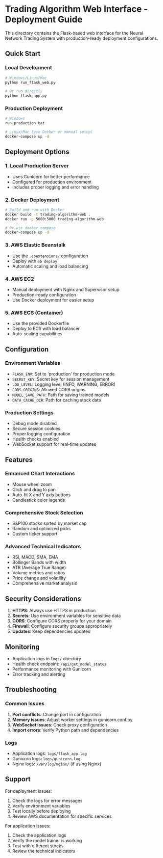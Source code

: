 # Trading Algorithm Web Interface - Deployment Guide

This directory contains the Flask-based web interface for the Neural Network Trading System with production-ready deployment configurations.

## Quick Start

### Local Development
```bash
# Windows/Linux/Mac
python run_flask_web.py

# Or run directly
python flask_app.py
```

### Production Deployment
```bash
# Windows
run_production.bat

# Linux/Mac (use Docker or manual setup)
docker-compose up -d
```

## Deployment Options

### 1. Local Production Server
- Uses Gunicorn for better performance
- Configured for production environment
- Includes proper logging and error handling

### 2. Docker Deployment
```bash
# Build and run with Docker
docker build -t trading-algorithm-web .
docker run -p 5000:5000 trading-algorithm-web

# Or use docker-compose
docker-compose up -d
```

### 3. AWS Elastic Beanstalk
- Use the `.ebextensions/` configuration
- Deploy with `eb deploy`
- Automatic scaling and load balancing

### 4. AWS EC2
- Manual deployment with Nginx and Supervisor setup
- Production-ready configuration
- Use Docker deployment for easier setup

### 5. AWS ECS (Container)
- Use the provided Dockerfile
- Deploy to ECS with load balancer
- Auto-scaling capabilities

## Configuration

### Environment Variables
- `FLASK_ENV`: Set to 'production' for production mode
- `SECRET_KEY`: Secret key for session management
- `LOG_LEVEL`: Logging level (INFO, WARNING, ERROR)
- `CORS_ORIGINS`: Allowed CORS origins
- `MODEL_SAVE_PATH`: Path for saving trained models
- `DATA_CACHE_DIR`: Path for caching stock data

### Production Settings
- Debug mode disabled
- Secure session cookies
- Proper logging configuration
- Health checks enabled
- WebSocket support for real-time updates

## Features

### Enhanced Chart Interactions
- Mouse wheel zoom
- Click and drag to pan
- Auto-fit X and Y axis buttons
- Candlestick color legends

### Comprehensive Stock Selection
- S&P100 stocks sorted by market cap
- Random and optimized picks
- Custom ticker support

### Advanced Technical Indicators
- RSI, MACD, SMA, EMA
- Bollinger Bands with width
- ATR (Average True Range)
- Volume metrics and ratios
- Price change and volatility
- Comprehensive market analysis

## Security Considerations

1. **HTTPS**: Always use HTTPS in production
2. **Secrets**: Use environment variables for sensitive data
3. **CORS**: Configure CORS properly for your domain
4. **Firewall**: Configure security groups appropriately
5. **Updates**: Keep dependencies updated

## Monitoring

- Application logs in `logs/` directory
- Health check endpoint: `/api/get_model_status`
- Performance monitoring with Gunicorn
- Error tracking and alerting

## Troubleshooting

### Common Issues
1. **Port conflicts**: Change port in configuration
2. **Memory issues**: Adjust worker settings in gunicorn.conf.py
3. **WebSocket issues**: Check proxy configuration
4. **Import errors**: Verify Python path and dependencies

### Logs
- Application logs: `logs/flask_app.log`
- Gunicorn logs: `logs/gunicorn.log`
- Nginx logs: `/var/log/nginx/` (if using Nginx)

## Support

For deployment issues:
1. Check the logs for error messages
2. Verify environment variables
3. Test locally before deploying
4. Review AWS documentation for specific services

For application issues:
1. Check the application logs
2. Verify the model trainer is working
3. Test with different stocks
4. Review the technical indicators 